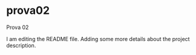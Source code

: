 # prova02
Prova 02


I am editing the README file. Adding some more details about the project description.




